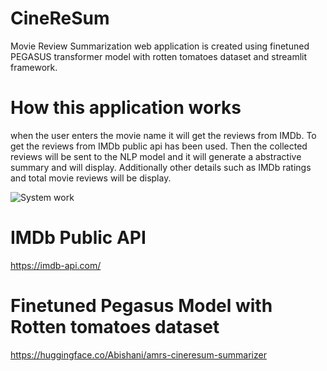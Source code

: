 # CineReSum
 Movie Review Summarization web application is created using finetuned PEGASUS transformer model with rotten tomatoes dataset and streamlit framework.

# How this application works
when the user enters the movie name it will get the reviews from IMDb. To get the reviews from IMDb public api has been used. Then the collected reviews will be sent to the NLP model and it will generate a abstractive summary and will display. Additionally other details such as IMDb ratings and total movie reviews will be display.

![System work](https://github.com/Abishani/cine-re-sum/assets/66344633/f5b00391-639d-4697-b51c-87b75c71858f)

# IMDb Public API
https://imdb-api.com/

# Finetuned Pegasus Model with Rotten tomatoes dataset
https://huggingface.co/Abishani/amrs-cineresum-summarizer

